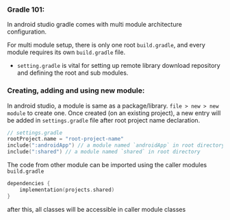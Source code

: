 ### Gradle 101:
In android studio gradle comes with multi module architecture configuration.

For multi module setup, there is only one root `build.gradle`, and every module requires its own `build.gradle` file.

- `setting.gradle` is vital for setting up remote library download repository and defining the root and sub modules.

### Creating, adding and using new module:
In android studio, a module is same as a package/library. `file > new > new module` to create one. Once created (on an existing project), a new entry will be added in `settings.gradle` file after root project name declaration.

```kotlin
// settings.gradle
rootProject.name = "root-project-name"
include(":androidApp") // a module named `androidApp` in root directory
include(":shared") // a module named `shared` in root directory
```

The code from other module can be imported using the caller modules `build.gradle`

```kotlin
dependencies {
    implementation(projects.shared)
}
```

after this, all classes will be accessible in caller module classes

###